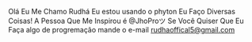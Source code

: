 Olá Eu Me Chamo Rudhá
Eu estou usando o phyton
Eu Faço Diversas Coisas!
A Pessoa Que Me Inspirou é @JhoProツ
Se Você Quiser Que Eu Faça algo de progremação mande o e-mail rudhaoffical5@gmail.com
